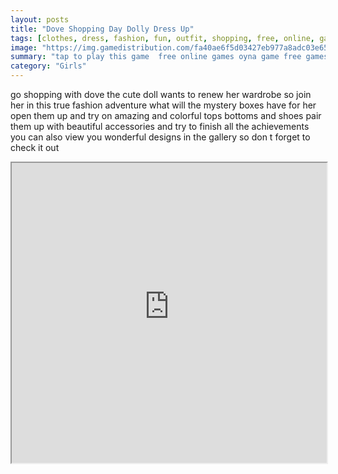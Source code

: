 ```yaml
---
layout: posts
title: "Dove Shopping Day Dolly Dress Up"
tags: [clothes, dress, fashion, fun, outfit, shopping, free, online, games, oyna, game, free, games, play, play, games]
image: "https://img.gamedistribution.com/fa40ae6f5d03427eb977a8adc03e654f.jpg"
summary: "tap to play this game  free online games oyna game free games play play games"
category: "Girls"
---
```


go shopping with dove the cute doll wants to renew her wardrobe so join her in this true fashion adventure what will the mystery boxes have for her open them up and try on amazing and colorful tops bottoms and shoes pair them up with beautiful accessories and try to finish all the achievements you can also view you wonderful designs in the gallery so don t forget to check it out

<iframe width="100%" height="480px;" src="https://html5.gamedistribution.com/fa40ae6f5d03427eb977a8adc03e654f/"></iframe>